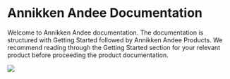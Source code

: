 # Annikken Andee Documentation

Welcome to Annikken Andee documentation. The documentation is structured with Getting Started followed by Annikken Andee Products. We recommend reading through the Getting Started section for your relevant product before proceeding the product documentation.

![](/assets/gb-andee-boards.png)